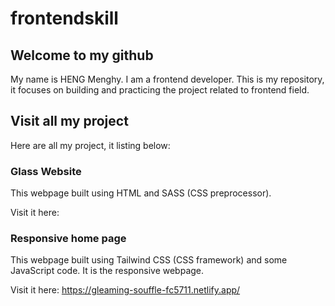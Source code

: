 # frontendskill

## Welcome to my github
   My name is HENG Menghy. I am a frontend developer.
   This is my repository, it focuses on building and practicing the project related to frontend field.

## Visit all my project
   Here are all my project, it listing below:
   
   ### Glass Website
   This webpage built using HTML and SASS (CSS preprocessor).
       
   Visit it here: 
   
   
   
   ### Responsive home page
   This webpage built using Tailwind CSS (CSS framework) and some JavaScript code.
   It is the responsive webpage.
       
   Visit it here: https://gleaming-souffle-fc5711.netlify.app/
